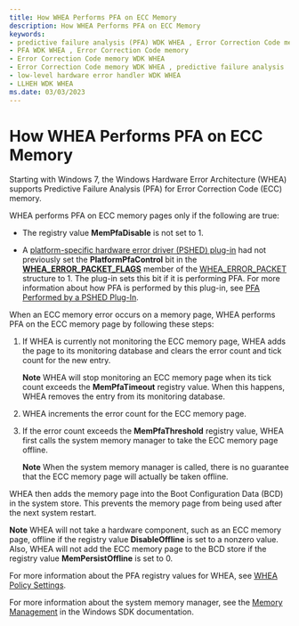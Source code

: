 ```yaml
---
title: How WHEA Performs PFA on ECC Memory
description: How WHEA Performs PFA on ECC Memory
keywords:
- predictive failure analysis (PFA) WDK WHEA , Error Correction Code memory
- PFA WDK WHEA , Error Correction Code memory
- Error Correction Code memory WDK WHEA
- Error Correction Code memory WDK WHEA , predictive failure analysis
- low-level hardware error handler WDK WHEA
- LLHEH WDK WHEA
ms.date: 03/03/2023
---
```


# How WHEA Performs PFA on ECC Memory


Starting with Windows 7, the Windows Hardware Error Architecture (WHEA) supports Predictive Failure Analysis (PFA) for Error Correction Code (ECC) memory.

WHEA performs PFA on ECC memory pages only if the following are true:

-   The registry value **MemPfaDisable** is not set to 1.

-   A [platform-specific hardware error driver (PSHED) plug-in](platform-specific-hardware-error-driver-plug-ins2.md) had not previously set the **PlatformPfaControl** bit in the [**WHEA\_ERROR\_PACKET\_FLAGS**](/windows-hardware/drivers/ddi/ntddk/ns-ntddk-_whea_error_packet_flags) member of the [WHEA\_ERROR\_PACKET](/previous-versions/windows/hardware/drivers/ff560465(v=vs.85)) structure to 1. The plug-in sets this bit if it is performing PFA. For more information about how PFA is performed by this plug-in, see [PFA Performed by a PSHED Plug-In](pfa-performed-by-a-pshed-plug-in.md).

When an ECC memory error occurs on a memory page, WHEA performs PFA on the ECC memory page by following these steps:

1.  If WHEA is currently not monitoring the ECC memory page, WHEA adds the page to its monitoring database and clears the error count and tick count for the new entry.

    **Note**  WHEA will stop monitoring an ECC memory page when its tick count exceeds the **MemPfaTimeout** registry value. When this happens, WHEA removes the entry from its monitoring database.



2.  WHEA increments the error count for the ECC memory page.

3.  If the error count exceeds the **MemPfaThreshold** registry value, WHEA first calls the system memory manager to take the ECC memory page offline.

    **Note**  When the system memory manager is called, there is no guarantee that the ECC memory page will actually be taken offline.




WHEA then adds the memory page into the Boot Configuration Data (BCD) in the system store. This prevents the memory page from being used after the next system restart.

**Note**  WHEA will not take a hardware component, such as an ECC memory page, offline if the registry value **DisableOffline** is set to a nonzero value. Also, WHEA will not add the ECC memory page to the BCD store if the registry value **MemPersistOffline** is set to 0.




For more information about the PFA registry values for WHEA, see [WHEA Policy Settings](whea-pfa-registry-settings.md).

For more information about the system memory manager, see the [Memory Management](/windows/win32/memory/memory-management) in the Windows SDK documentation.
